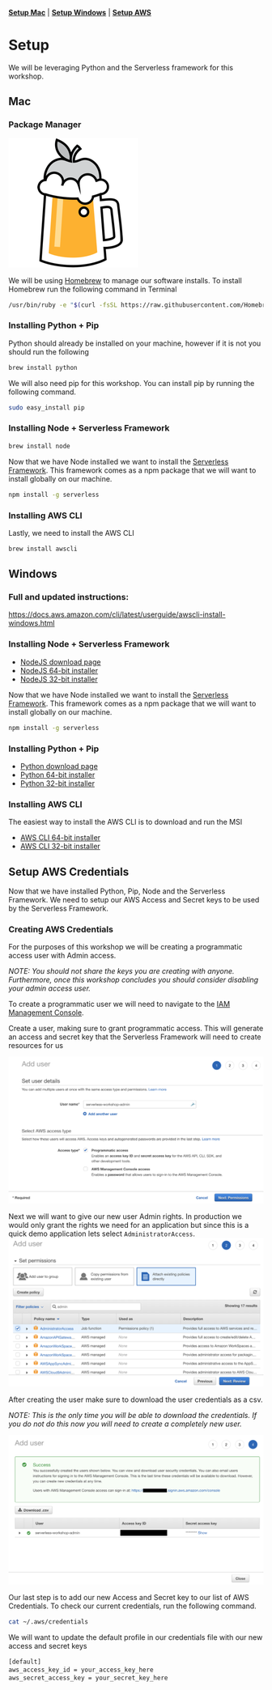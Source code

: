 
**[Setup Mac](#mac)** | **[Setup Windows](#windows)** | **[Setup AWS](#setup-aws-credentials)**

# Setup

We will be leveraging Python and the Serverless framework for this workshop. 

## Mac


### Package Manager

![Homebrew](assets/images/homebrew.png)

We will be using [Homebrew](https://brew.sh/) to manage our software installs. To install Homebrew run the following command in Terminal 

```bash
/usr/bin/ruby -e "$(curl -fsSL https://raw.githubusercontent.com/Homebrew/install/master/install)"
```

### Installing Python + Pip

Python should already be installed on your machine, however if it is not you should run the following

```bash
brew install python
```

We will also need pip for this workshop. You can install pip by running the following command.

```bash
sudo easy_install pip
```

### Installing Node + Serverless Framework

```bash
brew install node
```

Now that we have Node installed we want to install the [Serverless Framework](https://serverless.com/). This framework comes as a npm package that we will want to install globally on our machine.

```bash
npm install -g serverless
```

### Installing AWS CLI

Lastly, we need to install the AWS CLI

``` bash
brew install awscli
```

## Windows

### Full and updated instructions: 
https://docs.aws.amazon.com/cli/latest/userguide/awscli-install-windows.html

### Installing Node + Serverless Framework

- [NodeJS download page](https://nodejs.org/en/download)
- [NodeJS 64-bit installer](https://nodejs.org/dist/v8.12.0/node-v8.12.0-x64.msi)
- [NodeJS 32-bit installer](https://nodejs.org/dist/v8.12.0/node-v8.12.0-x86.msi)


Now that we have Node installed we want to install the [Serverless Framework](https://serverless.com/). This framework comes as a npm package that we will want to install globally on our machine.

```bash
npm install -g serverless
```

### Installing Python + Pip

- [Python download page](https://www.python.org/downloads/release/python-367)
- [Python 64-bit installer](https://www.python.org/ftp/python/3.6.7/python-3.6.7-amd64.exe)
- [Python 32-bit installer](https://www.python.org/ftp/python/3.6.7/python-3.6.7.exe)

### Installing AWS CLI
The easiest way to install the AWS CLI is to download and run the MSI
- [AWS CLI 64-bit installer](https://s3.amazonaws.com/aws-cli/AWSCLI64PY3.msi)
- [AWS CLI 32-bit installer](https://s3.amazonaws.com/aws-cli/AWSCLI32PY3.msi)

## Setup AWS Credentials

Now that we have installed Python, Pip, Node and the Serverless Framework. We need to setup our AWS Access and Secret keys to be used by the Serverless Framework.

### Creating AWS Credentials

For the purposes of this workshop we will be creating a programmatic access user with Admin access. 

_*NOTE*: You should not share the keys you are creating with anyone. Furthermore, once this workshop concludes you should consider disabling your admin access user._

To create a programmatic user we will need to navigate to the [IAM Management Console](https://console.aws.amazon.com/iam/home?#/users$new?step=details).


Create a user, making sure to grant programmatic access. This will generate an access and secret key that the Serverless Framework will need to create resources for us

![Add User](assets/images/add-user.png)

Next we will want to give our new user Admin rights. In production we would only grant the rights we need for an application but since this is a quick demo application lets select `AdministratorAccess`.
![Admin Rights](assets/images/admin-rights.png)

After creating the user make sure to download the user credentials as a csv. 


_*NOTE*: This is the only time you will be able to download the credentials. If you do not do this now you will need to create a completely new user._

![User Creds](assets/images/user-creds.png)

Our last step is to add our new Access and Secret key to our list of AWS Credentials. To check our current credentials, run the following command.

```bash
cat ~/.aws/credentials
```

We will want to update the default profile in our credentials file with our new access and secret keys

```
[default]
aws_access_key_id = your_access_key_here
aws_secret_access_key = your_secret_key_here
```